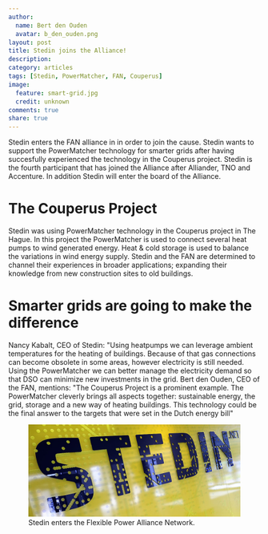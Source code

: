 ```yaml
---
author:
  name: Bert den Ouden
  avatar: b_den_ouden.png
layout: post
title: Stedin joins the Alliance!
description: 
category: articles
tags: [Stedin, PowerMatcher, FAN, Couperus]
image:
  feature: smart-grid.jpg
  credit: unknown
comments: true
share: true
---
```


Stedin enters the FAN alliance in in order to join the cause. Stedin wants to support the PowerMatcher technology for smarter grids after having succesfully experienced the technology in the Couperus project. Stedin is the fourth participant that has joined the Alliance after Alliander, TNO and Accenture. In addition Stedin will enter the board of the Alliance.

# The Couperus Project

Stedin was using PowerMatcher technology in the Couperus project in The Hague. In this project the PowerMatcher is used to connect several heat pumps to wind generated energy. Heat & cold storage is used to balance the variations in wind energy supply. Stedin and the FAN are determined to channel their experiences in broader applications; expanding their knowledge from new construction sites to old buildings.

# Smarter grids are going to make the difference

Nancy Kabalt, CEO of Stedin: "Using heatpumps we can leverage ambient temperatures for the heating of buildings. Because of that gas connections can become obsolete in some areas, however electricity is still needed. Using the PowerMatcher we can better manage the electricity demand so that DSO can minimize new investments in the grid. Bert den Ouden, CEO of the FAN, mentions: "The Couperus Project is a prominent example. The PowerMatcher cleverly brings all aspects together: sustainable energy, the grid, storage and a new way of heating buildings. This technology could be the final answer to the targets that were set in the Dutch energy bill"

<figure>
	<img src="/images/stedin.jpg">
	<figcaption>Stedin enters the Flexible Power Alliance Network.</figcaption>
</figure>


